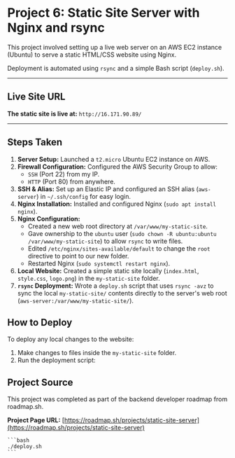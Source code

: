 # Project 6: Static Site Server with Nginx and rsync

This project involved setting up a live web server on an AWS EC2 instance (Ubuntu) to serve a static HTML/CSS website using Nginx.

Deployment is automated using `rsync` and a simple Bash script (`deploy.sh`).

---

## Live Site URL

**The static site is live at:** `http://16.171.90.89/`

---

## Steps Taken

1.  **Server Setup:** Launched a `t2.micro` Ubuntu EC2 instance on AWS.
2.  **Firewall Configuration:** Configured the AWS Security Group to allow:
    * `SSH` (Port 22) from my IP.
    * `HTTP` (Port 80) from anywhere.
3.  **SSH & Alias:** Set up an Elastic IP and configured an SSH alias (`aws-server`) in `~/.ssh/config` for easy login.
4.  **Nginx Installation:** Installed and configured Nginx (`sudo apt install nginx`).
5.  **Nginx Configuration:**
    * Created a new web root directory at `/var/www/my-static-site`.
    * Gave ownership to the `ubuntu` user (`sudo chown -R ubuntu:ubuntu /var/www/my-static-site`) to allow `rsync` to write files.
    * Edited `/etc/nginx/sites-available/default` to change the `root` directive to point to our new folder.
    * Restarted Nginx (`sudo systemctl restart nginx`).
6.  **Local Website:** Created a simple static site locally (`index.html`, `style.css`, `logo.png`) in the `my-static-site` folder.
7.  **`rsync` Deployment:** Wrote a `deploy.sh` script that uses `rsync -avz` to sync the local `my-static-site/` contents directly to the server's web root (`aws-server:/var/www/my-static-site/`).

## How to Deploy

To deploy any local changes to the website:

1.  Make changes to files inside the `my-static-site` folder.
2.  Run the deployment script:

## Project Source

This project was completed as part of the backend developer roadmap from roadmap.sh.

**Project Page URL:** [https://roadmap.sh/projects/static-site-server](https://roadmap.sh/projects/static-site-server)



    ```bash
    ./deploy.sh
    ```
